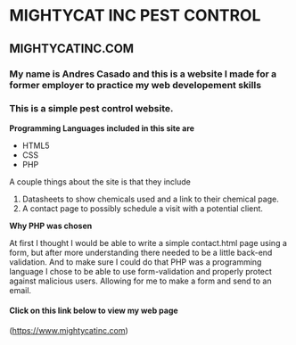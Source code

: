 # MIGHTYCAT INC PEST CONTROL
## MIGHTYCATINC.COM


### My name is Andres Casado and this is a website I made for a former employer to practice my web developement skills
### This is a simple pest control website.


**Programming Languages included in this site are**
* HTML5
* CSS
* PHP

A couple things about the site is that they include
1. Datasheets to show chemicals used and a link to their chemical page.
2. A contact page to possibly schedule a visit with a potential client.

**Why PHP was chosen**

At first I thought I would be able to write a simple contact.html page using a form, but after more understanding there needed to be a little back-end validation. 
And to make sure I could do that PHP was a programming language I chose to be able to use form-validation and properly protect against malicious users. Allowing for 
me to make a form and send to an email.




#### Click on this link below to view my web page
(https://www.mightycatinc.com)

